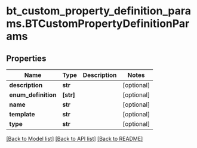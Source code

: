 # bt_custom_property_definition_params.BTCustomPropertyDefinitionParams

## Properties
Name | Type | Description | Notes
------------ | ------------- | ------------- | -------------
**description** | **str** |  | [optional] 
**enum_definition** | **[str]** |  | [optional] 
**name** | **str** |  | [optional] 
**template** | **str** |  | [optional] 
**type** | **str** |  | [optional] 

[[Back to Model list]](../README.md#documentation-for-models) [[Back to API list]](../README.md#documentation-for-api-endpoints) [[Back to README]](../README.md)


